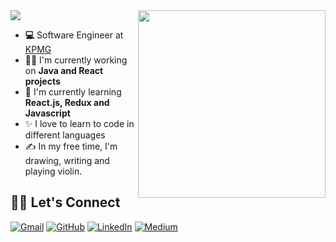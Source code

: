 <img src="https://readme-typing-svg.herokuapp.com?color=%23FFC0D3&size=25&center=false&vCenter=false&width=433&height=40&lines=Hey+there!+I'm+Duygu">
<img src="https://c.tenor.com/C_W9ZHt8ZS0AAAAC/emails-college.gif" width="300" align="right">

- **💻** Software Engineer at [KPMG](https://home.kpmg/xx/en/home.html/)
- 👩‍💻 I'm currently working on **Java and React projects**
- 🌱 I'm currently learning **React.js, Redux and Javascript**
- ✨ I love to learn to code in different languages
- ✍️ In my free time, I'm drawing, writing and playing violin. 


## 🙋‍♀️ Let's Connect
<p align="left">
	<a href="mailto:duygugok44@gmail.com"><img src="https://img.icons8.com/bubbles/50/000000/gmail.png" alt="Gmail"/></a>
	<a href="https://github.com/dyggok"><img src="https://img.icons8.com/bubbles/50/000000/github.png" alt="GitHub"/></a>
	<a href="https://linkedin.com/in/duygugok"><img src="https://img.icons8.com/bubbles/50/000000/linkedin.png" alt="LinkedIn"/></a>
  <a href="https://medium.com/@duygugok44"><img src="https://img.icons8.com/bubbles/50/000000/web.png" alt="Medium"/></a> 
</p>
